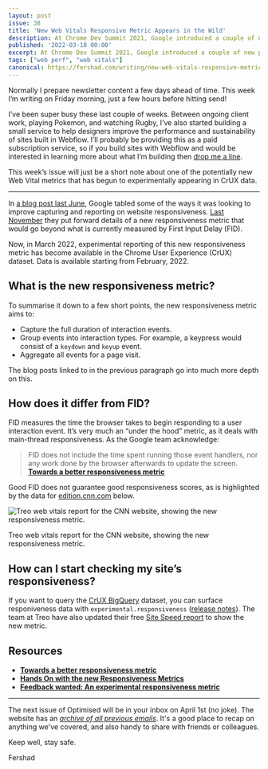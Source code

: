 ```yaml
---
layout: post
issue: 38
title: 'New Web Vitals Responsive Metric Appears in the Wild'
description: At Chrome Dev Summit 2021, Google introduced a couple of new potential Web Vitals metrics it’s looking into. One of these, responsiveness, has now begun appearing in the wild.
published: '2022-03-18 00:00'
excerpt: At Chrome Dev Summit 2021, Google introduced a couple of new potential Web Vitals metrics it’s looking into. One of these, responsiveness, has now begun appearing in the wild.
tags: ["web perf", "web vitals"]
canonical: https://fershad.com/writing/new-web-vitals-responsive-metric-appears-in-the-wild/
---
```

<!-- # New Web Vitals Responsive Metric Appears in the Wild -->

Normally I prepare newsletter content a few days ahead of time. This week I’m writing on Friday morning, just a few hours before hitting send!

I’ve been super busy these last couple of weeks. Between ongoing client work, playing Pokemon, and watching Rugby, I’ve also started building a small service to help designers improve the performance and sustainability of sites built in Webflow. I’ll probably be providing this as a paid subscription service, so if you build sites with Webflow and would be interested in learning more about what I’m building then [drop me a line](mailto:itsfish@fershad.com).

This week’s issue will just be a short note about one of the potentially new Web Vital metrics that has begun to experimentally appearing in CrUX data.

***

In [a blog post last June](https://web.dev/better-responsiveness-metric/), Google tabled some of the ways it was looking to improve capturing and reporting on website responsiveness. [Last November](https://web.dev/responsiveness/) they put forward details of a new responsiveness metric that would go beyond what is currently measured by First Input Delay (FID).

Now, in March 2022, experimental reporting of this new responsiveness metric has become available in the Chrome User Experience (CrUX) dataset. Data is available starting from February, 2022. 

## What is the new responsiveness metric?

To summarise it down to a few short points, the new responsiveness metric aims to:

- Capture the full duration of interaction events.
- Group events into interaction types. For example, a keypress would consist of a `keydown` and `keyup` event.
- Aggregate all events for a page visit.

The blog posts linked to in the previous paragraph go into much more depth on this. 

## How does it differ from FID?

FID measures the time the browser takes to begin responding to a user interaction event. It’s very much an “under the hood” metric, as it deals with main-thread responsiveness. As the Google team acknowledge:

> FID does not include the time spent running those event handlers, nor any work done by the browser afterwards to update the screen.
**[Towards a better responsiveness metric](https://web.dev/better-responsiveness-metric/#what-improvements-are-we-considering)**
> 

Good FID does not guarantee good responsiveness scores, as is highlighted by the data for [edition.cnn.com](http://edition.cnn.com) below.

![Treo web vitals report for the CNN website, showing the new responsiveness metric.](https://fershad.com/image/fetch/f_auto,q_auto/https://cdn.sanity.io/images/twtrbzfo/production/1effae10a96410d58ed183b2c7d37324465e07b3-1079x887.png?auto=format)

Treo web vitals report for the CNN website, showing the new responsiveness metric.

## How can I start checking my site’s responsiveness?

If you want to query the [CrUX BigQuery](https://developers.google.com/web/tools/chrome-user-experience-report/bigquery/getting-started) dataset, you can surface responiveness data with `experimental.responsiveness` ([release notes](https://groups.google.com/a/chromium.org/g/chrome-ux-report-announce/c/F7S4_emZkcw?pli=1)). The team at Treo have also updated their free [Site Speed report](https://treo.sh/sitespeed/) to show the new metric.

## Resources

- **[Towards a better responsiveness metric](https://web.dev/better-responsiveness-metric/#what-improvements-are-we-considering)**
- **[Hands On with the new Responsiveness Metrics](https://calendar.perfplanet.com/2021/hands-on-with-the-new-responsiveness-metrics/)**
- **[Feedback wanted: An experimental responsiveness metric](https://web.dev/responsiveness/)**

***

The next issue of Optimised will be in your inbox on April 1st (no joke). The website has an *[archive of all previous emails](https://optimised.email/)*. It's a good place to recap on anything we've covered, and also handy to share with friends or colleagues.

Keep well, stay safe.

Fershad